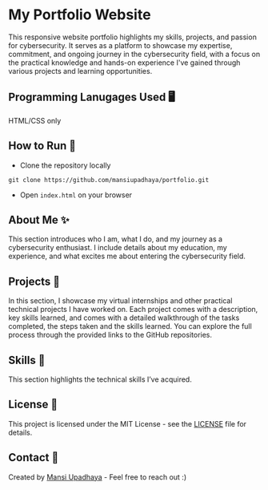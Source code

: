 # My Portfolio Website

This responsive website portfolio highlights my skills, projects, and passion for cybersecurity. It serves as a platform to showcase my expertise, commitment, and ongoing journey in the cybersecurity field, with a focus on the practical knowledge and hands-on experience I've gained through various projects and learning opportunities.

## Programming Lanugages Used 🖥️
HTML/CSS only

## How to Run 🚀
* Clone the repository locally
  
``git clone https://github.com/mansiupadhaya/portfolio.git``

* Open ``index.html`` on your browser

## About Me ✨
This section introduces who I am, what I do, and my journey as a cybersecurity enthusiast. I include details about my education, my experience, and what excites me about entering the cybersecurity field.

## Projects 📝
In this section, I showcase my virtual internships and other practical technical projects I have worked on. Each project comes with a description, key skills learned, and comes with a detailed walkthrough of the tasks completed, the steps taken and the skills learned. You can explore the full process through the provided links to the GitHub repositories.

## Skills 🌟
This section highlights the technical skills I’ve acquired.

## License 📄
This project is licensed under the MIT License - see the [LICENSE](/https://github.com/mansiupadhaya/my-personal-portfolio/blob/main/LICENSE) file for details.

## Contact 📧
Created by [Mansi Upadhaya](https://github.com/mansiupadhaya) - Feel free to reach out :) 

